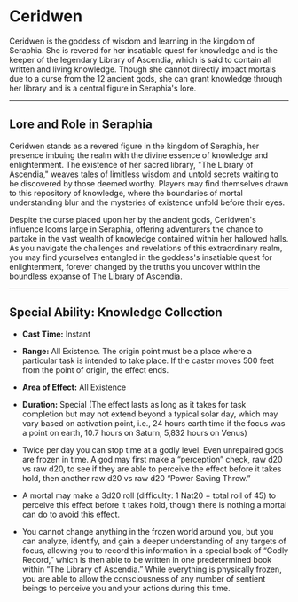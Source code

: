 # Ceridwen

Ceridwen is the goddess of wisdom and learning in the kingdom of Seraphia. She is revered for her insatiable quest for knowledge and is the keeper of the legendary Library of Ascendia, which is said to contain all written and living knowledge. Though she cannot directly impact mortals due to a curse from the 12 ancient gods, she can grant knowledge through her library and is a central figure in Seraphia's lore.

---

## Lore and Role in Seraphia

Ceridwen stands as a revered figure in the kingdom of Seraphia, her presence imbuing the realm with the divine essence of knowledge and enlightenment. The existence of her sacred library, "The Library of Ascendia," weaves tales of limitless wisdom and untold secrets waiting to be discovered by those deemed worthy. Players may find themselves drawn to this repository of knowledge, where the boundaries of mortal understanding blur and the mysteries of existence unfold before their eyes.

Despite the curse placed upon her by the ancient gods, Ceridwen's influence looms large in Seraphia, offering adventurers the chance to partake in the vast wealth of knowledge contained within her hallowed halls. As you navigate the challenges and revelations of this extraordinary realm, you may find yourselves entangled in the goddess's insatiable quest for enlightenment, forever changed by the truths you uncover within the boundless expanse of The Library of Ascendia.

---

## Special Ability: Knowledge Collection

- **Cast Time:** Instant
- **Range:** All Existence. The origin point must be a place where a particular task is intended to take place. If the caster moves 500 feet from the point of origin, the effect ends.
- **Area of Effect:** All Existence
- **Duration:** Special (The effect lasts as long as it takes for task completion but may not extend beyond a typical solar day, which may vary based on activation point, i.e., 24 hours earth time if the focus was a point on earth, 10.7 hours on Saturn, 5,832 hours on Venus)

- Twice per day you can stop time at a godly level. Even unrepaired gods are frozen in time. A god may first make a “perception” check, raw d20 vs raw d20, to see if they are able to perceive the effect before it takes hold, then another raw d20 vs raw d20 “Power Saving Throw.”

- A mortal may make a 3d20 roll (difficulty: 1 Nat20 + total roll of 45) to perceive this effect before it takes hold, though there is nothing a mortal can do to avoid this effect.

- You cannot change anything in the frozen world around you, but you can analyze, identify, and gain a deeper understanding of any targets of focus, allowing you to record this information in a special book of “Godly Record,” which is then able to be written in one predetermined book within “The Library of Ascendia.” While everything is physically frozen, you are able to allow the consciousness of any number of sentient beings to perceive you and your actions during this time.

